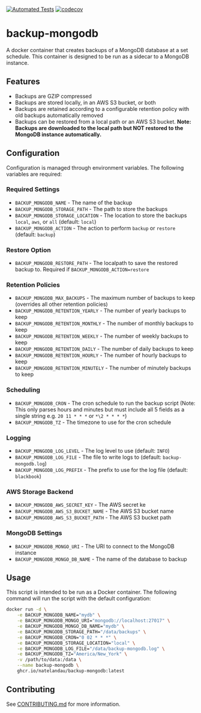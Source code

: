 [![Automated Tests](https://github.com/natelandau/backup-mongodb/actions/workflows/automated-tests.yml/badge.svg)](https://github.com/natelandau/backup-mongodb/actions/workflows/automated-tests.yml) [![codecov](https://codecov.io/gh/natelandau/backup-mongodb/branch/main/graph/badge.svg)](https://codecov.io/gh/natelandau/backup-mongodb)

# backup-mongodb

A docker container that creates backups of a MongoDB database at a set schedule. This container is designed to be run as a sidecar to a MongoDB instance.

## Features

-   Backups are GZIP compressed
-   Backups are stored locally, in an AWS S3 bucket, or both
-   Backups are retained according to a configurable retention policy with old backups automatically removed
-   Backups can be restored from a local path or an AWS S3 bucket. **Note: Backups are downloaded to the local path but NOT restored to the MongoDB instance automatically.**

## Configuration

Configuration is managed through environment variables. The following variables are required:

### Required Settings

-   `BACKUP_MONGODB_NAME` - The name of the backup
-   `BACKUP_MONGODB_STORAGE_PATH` - The path to store the backups
-   `BACKUP_MONGODB_STORAGE_LOCATION` - The location to store the backups `local`, `aws`, or `all` (default: `local`)
-   `BACKUP_MONGODB_ACTION` - The action to perform `backup` or `restore` (default: `backup`)

### Restore Option

-   `BACKUP_MONGODB_RESTORE_PATH` - The localpath to save the restored backup to. Required if `BACKUP_MONGODB_ACTION=restore`

### Retention Policies

-   `BACKUP_MONGODB_MAX_BACKUPS` - The maximum number of backups to keep (overrides all other retention policies)
-   `BACKUP_MONGODB_RETENTION_YEARLY` - The number of yearly backups to keep
-   `BACKUP_MONGODB_RETENTION_MONTHLY` - The number of monthly backups to keep
-   `BACKUP_MONGODB_RETENTION_WEEKLY` - The number of weekly backups to keep
-   `BACKUP_MONGODB_RETENTION_DAILY` - The number of daily backups to keep
-   `BACKUP_MONGODB_RETENTION_HOURLY` - The number of hourly backups to keep
-   `BACKUP_MONGODB_RETENTION_MINUTELY` - The number of minutely backups to keep

### Scheduling

-   `BACKUP_MONGODB_CRON` - The cron schedule to run the backup script (Note: This only parses hours and minutes but must include all 5 fields as a single string e.g. `20 11 * * *` or `*\2 * * * *`)
-   `BACKUP_MONGODB_TZ` - The timezone to use for the cron schedule

### Logging

-   `BACKUP_MONGODB_LOG_LEVEL` - The log level to use (default: `INFO`)
-   `BACKUP_MONGODB_LOG_FILE` - The file to write logs to (default: `backup-mongodb.log`)
-   `BACKUP_MONGODB_LOG_PREFIX` - The prefix to use for the log file (default: `blackbook`)

### AWS Storage Backend

-   `BACKUP_MONGODB_AWS_SECRET_KEY` - The AWS secret ke
-   `BACKUP_MONGODB_AWS_S3_BUCKET_NAME` - The AWS S3 bucket name
-   `BACKUP_MONGODB_AWS_S3_BUCKET_PATH` - The AWS S3 bucket path

### MongoDB Settings

-   `BACKUP_MONGODB_MONGO_URI` - The URI to connect to the MongoDB instance
-   `BACKUP_MONGODB_MONGO_DB_NAME` - The name of the database to backup

## Usage

This script is intended to be run as a Docker container. The following command will run the script with the default configuration:

```bash
docker run -d \
    -e BACKUP_MONGODB_NAME="mydb" \
    -e BACKUP_MONGODB_MONGO_URI="mongodb://localhost:27017" \
    -e BACKUP_MONGODB_MONGO_DB_NAME="mydb" \
    -e BACKUP_MONGODB_STORAGE_PATH="/data/backups" \
    -e BACKUP_MONGODB_CRON="0 02 * * *" \
    -e BACKUP_MONGODB_STORAGE_LOCATION="local" \
    -e BACKUP_MONGODB_LOG_FILE="/data/backup-mongodb.log" \
    -e BACKUP_MONGODB_TZ="America/New_York" \
    -v /path/to/data:/data \
    --name backup-mongodb \
    ghcr.io/natelandau/backup-mongodb:latest
```

## Contributing

See [CONTRIBUTING.md](CONTRIBUTING.md) for more information.
